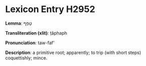 # Lexicon Entry H2952

**Lemma**: טָפַף

**Transliteration (xlit)**: ṭâphaph

**Pronunciation**: taw-faf'

**Description**:
a primitive root; apparently; to trip (with short steps) coquettishly; mince.
